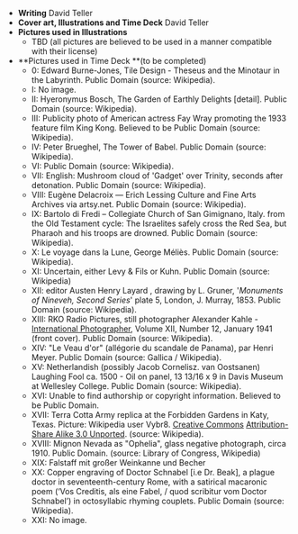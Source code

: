 * **Writing** David Teller
* **Cover art, Illustrations and Time Deck** David Teller
* **Pictures used in Illustrations**
  * TBD \(all pictures are believed to be used in a manner compatible with their license\)
* **Pictures used in Time Deck **\(to be completed\)
  * 0: Edward Burne-Jones, Tile Design - Theseus and the Minotaur in the Labyrinth. Public Domain \(source: Wikipedia\).
  * I: No image.
  * II: Hyeronymus Bosch, The Garden of Earthly Delights \[detail\]. Public Domain \(source: Wikipedia\).
  * III: Publicity photo of American actress Fay Wray promoting the 1933 feature film King Kong. Believed to be Public Domain \(source: Wikipedia\).
  * IV: Peter Brueghel, The Tower of Babel. Public Domain \(source: Wikipedia\).
  * VI: Public Domain \(source: Wikipedia\).
  * VII: English: Mushroom cloud of 'Gadget' over Trinity, seconds after detonation. Public Domain (source: Wikipedia).
  * VIII: Eugène Delacroix — Erich Lessing Culture and Fine Arts Archives via artsy.net. Public Domain \(source: Wikipedia\).
  * IX:
Bartolo di Fredi – Collegiate Church of San Gimignano, Italy. from the Old Testament cycle: The Israelites safely cross the Red Sea, but Pharaoh and his troops are drowned. Public Domain (source: Wikipedia).
  * X: Le voyage dans la Lune, George Méliès. Public Domain (source: Wikipedia).
  * XI: Uncertain, either Levy & Fils or Kuhn. Public Domain \(source: Wikipedia\)
  * XII: editor Austen Henry Layard , drawing by L. Gruner, '_Monuments of Nineveh, Second Series_' plate 5, London, J. Murray, 1853. Public Domain \(source: Wikipedia\).
  * XIII: RKO Radio Pictures, still photographer Alexander Kahle - [International Photographer](https://archive.org/stream/internationalpho13holl#page/n4/mode/1up), Volume XII, Number 12, January 1941 \(front cover\). Public Domain \(source: Wikipedia\).
  * XIV: "Le Veau d'or" (allégorie du scandale de Panama), par Henri Meyer. Public Domain (source: Gallica / Wikipedia).
  * XV: Netherlandish (possibly Jacob Cornelisz. van Oostsanen) Laughing Fool ca. 1500 - Oil on panel, 13 13/16 x 9 in Davis Museum at Wellesley College. Public Domain (source: Wikipedia).
  * XVI: Unable to find authorship or copyright information. Believed to be Public Domain.
  * XVII: Terra Cotta Army replica at the Forbidden Gardens in Katy, Texas. Picture: Wikipedia user Vybr8. [Creative Commons](https://en.wikipedia.org/wiki/en:Creative_Commons) [Attribution-Share Alike 3.0 Unported](https://creativecommons.org/licenses/by-sa/3.0/deed.en). \(source: Wikipedia\).
  * XVIII: Mignon Nevada as "Ophelia", glass negative photograph, circa 1910. Public Domain. (source: Library of Congress, Wikipedia)
  * XIX: Falstaff mit großer Weinkanne und Becher
  * XX: Copper engraving of Doctor Schnabel [i.e Dr. Beak], a plague doctor in seventeenth-century Rome, with a satirical macaronic poem (‘Vos Creditis, als eine Fabel, / quod scribitur vom Doctor Schnabel’) in octosyllabic rhyming couplets. Public Domain (source: Wikipedia).
  * XXI: No image.




